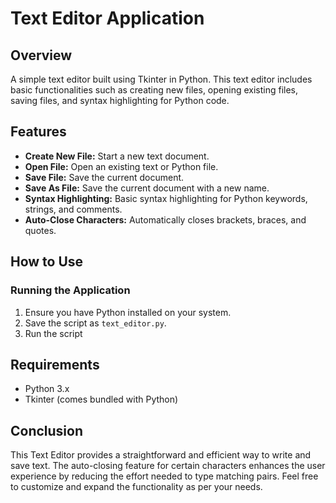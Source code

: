 # Text Editor Application

## Overview

A simple text editor built using Tkinter in Python. This text editor includes basic functionalities such as creating new files, opening existing files, saving files, and syntax highlighting for Python code.

## Features

- **Create New File:** Start a new text document.
- **Open File:** Open an existing text or Python file.
- **Save File:** Save the current document.
- **Save As File:** Save the current document with a new name.
- **Syntax Highlighting:** Basic syntax highlighting for Python keywords, strings, and comments.
- **Auto-Close Characters:** Automatically closes brackets, braces, and quotes.

## How to Use

### Running the Application

1. Ensure you have Python installed on your system.
2. Save the script as `text_editor.py`.
3. Run the script 


## Requirements

- Python 3.x
- Tkinter (comes bundled with Python)

## Conclusion

This Text Editor provides a straightforward and efficient way to write and save text. The auto-closing feature for certain characters enhances the user experience by reducing the effort needed to type matching pairs. Feel free to customize and expand the functionality as per your needs.
